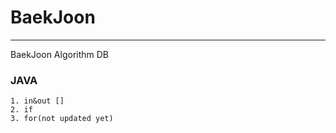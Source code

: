# BaekJoon
---
BaekJoon Algorithm DB

### JAVA

    1. in&out []
    2. if
    3. for(not updated yet)
